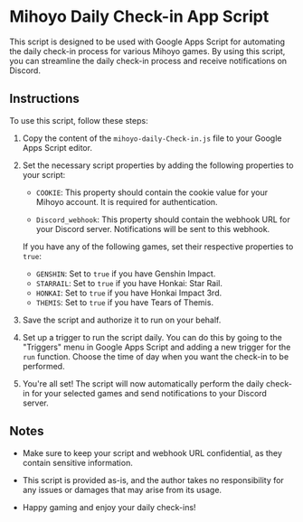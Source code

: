 # Mihoyo Daily Check-in App Script

This script is designed to be used with Google Apps Script for automating the daily check-in process for various Mihoyo games. By using this script, you can streamline the daily check-in process and receive notifications on Discord.

## Instructions

To use this script, follow these steps:

1. Copy the content of the `mihoyo-daily-Check-in.js` file to your Google Apps Script editor.

2. Set the necessary script properties by adding the following properties to your script:

   - `COOKIE`: This property should contain the cookie value for your Mihoyo account. It is required for authentication.

   - `Discord_webhook`: This property should contain the webhook URL for your Discord server. Notifications will be sent to this webhook.

   If you have any of the following games, set their respective properties to `true`:

   - `GENSHIN`: Set to `true` if you have Genshin Impact.
   - `STARRAIL`: Set to `true` if you have Honkai: Star Rail.
   - `HONKAI`: Set to `true` if you have Honkai Impact 3rd.
   - `THEMIS`: Set to `true` if you have Tears of Themis.

3. Save the script and authorize it to run on your behalf.

4. Set up a trigger to run the script daily. You can do this by going to the "Triggers" menu in Google Apps Script and adding a new trigger for the `run` function. Choose the time of day when you want the check-in to be performed.

5. You're all set! The script will now automatically perform the daily check-in for your selected games and send notifications to your Discord server.

## Notes

- Make sure to keep your script and webhook URL confidential, as they contain sensitive information.

- This script is provided as-is, and the author takes no responsibility for any issues or damages that may arise from its usage.

- Happy gaming and enjoy your daily check-ins!
